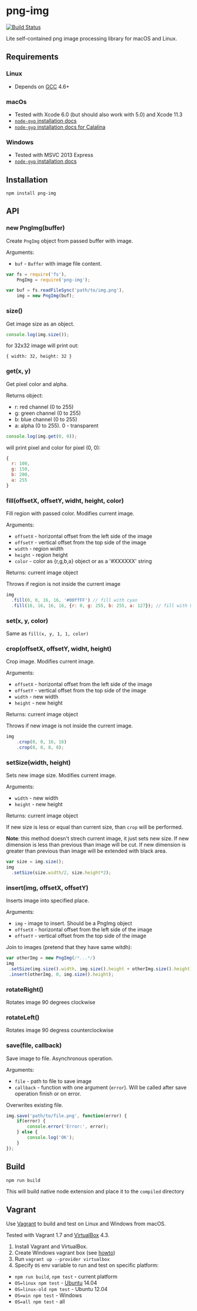 png-img
=======

[![Build Status](https://travis-ci.org/gemini-testing/png-img.svg)](https://travis-ci.org/gemini-testing/png-img)

Lite self-contained png image processing library for macOS and Linux.

## Requirements
### Linux
- Depends on [GCC](https://gcc.gnu.org/) 4.6+

### macOs
- Tested with Xcode 6.0 (but should also work with 5.0) and Xcode 11.3
- [`node-gyp` installation docs](https://github.com/nodejs/node-gyp#on-macos)
- [`node-gyp` installation docs for Calalina](https://github.com/nodejs/node-gyp/blob/master/macOS_Catalina.md)

### Windows
- Tested with MSVC 2013 Express
- [`node-gyp` installation docs](https://github.com/nodejs/node-gyp#on-windows)

## Installation
```
npm install png-img
```

## API
### new PngImg(buffer)
Create `PngImg` object from passed buffer with image.

Arguments:
 * `buf` - `Buffer` with image file content.
```js
var fs = require('fs'),
    PngImg = require('png-img');

var buf = fs.readFileSync('path/to/img.png'),
    img = new PngImg(buf);
```

### size()
Get image size as an object.
```js
console.log(img.size());
```
for 32x32 image will print out:
```
{ width: 32, height: 32 }
```

### get(x, y)
Get pixel color and alpha.

Returns object:
 * r: red channel (0 to 255)
 * g: green channel (0 to 255)
 * b: blue channel (0 to 255)
 * a: alpha (0 to 255). 0 - transparent

```js
console.log(img.get(0, 0));
```
will print pixel and color for pixel (0, 0):
```js
{
  r: 100,
  g: 150,
  b: 200,
  a: 255
}
```

### fill(offsetX, offsetY, widht, height, color)
Fill region with passed color. Modifies current image.

Arguments:
 * `offsetX` - horizontal offset from the left side of the image
 * `offsetY` - vertical offset from the top side of the image
 * `width` - region width
 * `height` - region height
 * `color` - color as {r,g,b,a} object or as a '#XXXXXX' string

Returns: current image object

Throws if region is not inside the current image
```js
img
  .fill(0, 0, 16, 16, '#00ffFF') // fill with cyan
  .fill(16, 16, 16, 16, {r: 0, g: 255, b: 255, a: 127}); // fill with half-transparent cyan
```

### set(x, y, color)
Same as `fill(x, y, 1, 1, color)`

### crop(offsetX, offsetY, widht, height)
Crop image. Modifies current image.

Arguments:
 * `offsetX` - horizontal offset from the left side of the image
 * `offsetY` - vertical offset from the top side of the image
 * `width` - new width
 * `height` - new height

Returns: current image object

Throws if new image is not inside the current image.
```js
img
    .crop(0, 0, 16, 16)
    .crop(8, 8, 8, 8);
```

### setSize(width, height)
Sets new image size. Modifies current image.

Arguments:
 * `width` - new width
 * `height` - new height

Returns: current image object

If new size is less or equal than current size, than `crop` will be performed.

**Note**: this method doesn't strech current image, it just sets new size. If new dimension is less than previous
than image will be cut. If new dimension is greater than previous than image will be extended with black area.
```js
var size = img.size();
img
  .setSize(size.width/2, size.height*2);
```

### insert(img, offsetX, offsetY)
Inserts image into specified place.

Arguments:
 * `img` - image to insert. Should be a PngImg object
 * `offsetX` - horizontal offset from the left side of the image
 * `offsetY` - vertical offset from the top side of the image

Join to images (pretend that they have same witdh):
 ```js
var otherImg = new PngImg(/*...*/)
img
  .setSize(img.size().width, img.size().height + otherImg.size().height)
  .insert(otherImg, 0, img.size().height);
 ```

### rotateRight()
Rotates image 90 degrees clockwise

### rotateLeft()
Rotates image 90 degress counterclockwise

### save(file, callback)
Save image to file. Asynchronous operation.

Arguments:
 * `file` - path to file to save image
 * `callback` - function with one argument (`error`). Will be called after save operation finish or on error.

Overwrites existing file.

```js
img.save('path/to/file.png', function(error) {
    if(error) {
        console.error('Error:', error);
    } else {
        console.log('OK');
    }
});
```

## Build
```
npm run build
```
This will build native node extension and place it to the `compiled` directory

## Vagrant
Use [Vagrant](https://www.vagrantup.com/) to build and test on Linux and Windows from macOS.

Tested with Vagrant 1.7 and [VirtualBox](https://www.virtualbox.org/) 4.3.

1. Install Vagrant and VirtualBox.
2. Create Windows vagrant box (see [howto](dev/vagrant-win-box.md))
3. Run `vagrant up --provider virtualbox`
4. Specify `OS` env variable to run and test on specific platform:
  - `npm run build`, `npm test` - current platform
  - `OS=linux npm test` - [Ubuntu](https://ubuntu.com/) 14.04
  - `OS=linux-old npm test` - Ubuntu 12.04
  - `OS=win npm test` - Windows
  - `OS=all npm test` - all
